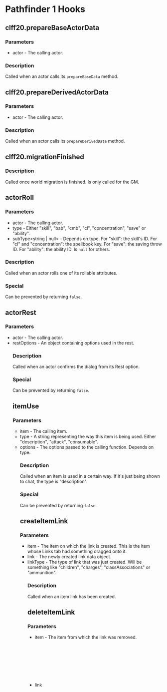 # Pathfinder 1 Hooks

## clff20.prepareBaseActorData

### Parameters

- actor<ActorPF> - The calling actor.

### Description

Called when an actor calls its `prepareBaseData` method.

## clff20.prepareDerivedActorData

### Parameters

- actor<ActorPF> - The calling actor.

### Description

Called when an actor calls its `prepareDerivedData` method.

## clff20.migrationFinished

### Description

Called once world migration is finished. Is only called for the GM.

## actorRoll

### Parameters

- actor<ActorPF> - The calling actor.
- type<string> - Either "skill", "bab", "cmb", "cl", "concentration", "save" or "ability".
- subType<string | null> - Depends on type. For "skill": the skill's ID. For "cl" and "concentration": the spellbook key. For "save": the saving throw ID. For "ability": the ability ID. Is `null` for others.

### Description

Called when an actor rolls one of its rollable attributes.

### Special

Can be prevented by returning `false`.

## actorRest

### Parameters

- actor<ActorPF> - The calling actor.
- restOptions<Object> - An object containing options used in the rest.

### Description

Called when an actor confirms the dialog from its Rest option.

### Special

Can be prevented by returning `false`.

## itemUse

### Parameters

- item<ItemPF> - The calling item.
- type<string> - A string representing the way this item is being used. Either "description", "attack", "consumable".
- options<Object> - The options passed to the calling function. Depends on type.

### Description

Called when an item is used in a certain way. If it's just being shown to chat, the type is "description".

### Special

Can be prevented by returning `false`.

## createItemLink

### Parameters

- item<ItemPF> - The item on which the link is created. This is the item whose Links tab had something dragged onto it.
- link<Object> - The newly created link data object.
- linkType<string> - The type of link that was just created. Will be something like "children", "charges", "classAssociations" or "ammunition".

### Description

Called when an item link has been created.

## deleteItemLink

### Parameters

- item<ItemPF> - The item from which the link was removed.
- link<Object> - The link data object associated with the (now removed) link.
- linkType<string> - The type of link that was just deleted. Will be something like "children", "charges", "classAssociations" or "ammunition".

## dropContainerSheetData

### Parameters

- item<ItemPF> - The associated container.
- sheet<ItemSheetPF_Container> - The container's sheet.
- data<Object> - The event's transfer data.

## clff20.addDefaultChanges

### Parameters

- actor<ActorPF> - The associated actor.
- changes<ItemChange[]> - An array to add changes to.

### Description

Called when default changes are being determined and added for an actor. You can add your own changes into the `changes` array, which will also be added.

## clff20.getChangeFlat

### Parameters

- changeTarget<string> - The unique target of the change. Something like "damage", "aac", etc.
- modifier<string | null> - The modifier used in the change. Something like "base", "enhancement", etc.
- result<Object> - An object which contains an array by the name "keys". Add data paths to this array to make the change do something.

### Description

If you want to add custom change targets, this is a vital hook. Add strings to the 3rd parameter's `keys` array to be able to change those attributes.

See the `custom-changes.md` file next to this one to see how something like this might be accomplished.
